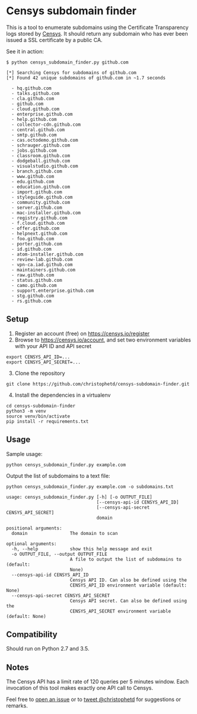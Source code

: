 # Censys subdomain finder

This is a tool to enumerate subdomains using the Certificate Transparency logs stored by [Censys](https://censys.io). It should return any subdomain who has ever been issued a SSL certificate by a public CA.

See it in action:

```
$ python censys_subdomain_finder.py github.com

[*] Searching Censys for subdomains of github.com
[*] Found 42 unique subdomains of github.com in ~1.7 seconds

  - hq.github.com
  - talks.github.com
  - cla.github.com
  - github.com
  - cloud.github.com
  - enterprise.github.com
  - help.github.com
  - collector-cdn.github.com
  - central.github.com
  - smtp.github.com
  - cas.octodemo.github.com
  - schrauger.github.com
  - jobs.github.com
  - classroom.github.com
  - dodgeball.github.com
  - visualstudio.github.com
  - branch.github.com
  - www.github.com
  - edu.github.com
  - education.github.com
  - import.github.com
  - styleguide.github.com
  - community.github.com
  - server.github.com
  - mac-installer.github.com
  - registry.github.com
  - f.cloud.github.com
  - offer.github.com
  - helpnext.github.com
  - foo.github.com
  - porter.github.com
  - id.github.com
  - atom-installer.github.com
  - review-lab.github.com
  - vpn-ca.iad.github.com
  - maintainers.github.com
  - raw.github.com
  - status.github.com
  - camo.github.com
  - support.enterprise.github.com
  - stg.github.com
  - rs.github.com

```

## Setup

1) Register an account (free) on https://censys.io/register
2) Browse to https://censys.io/account, and set two environment variables with your API ID and API secret

```
export CENSYS_API_ID=...
export CENSYS_API_SECRET=...
```

3) Clone the repository

```
git clone https://github.com/christophetd/censys-subdomain-finder.git
```

4) Install the dependencies in a virtualenv

```
cd censys-subdomain-finder
python3 -m venv
source venv/bin/activate
pip install -r requirements.txt
```

## Usage

Sample usage:

```
python censys_subdomain_finder.py example.com
```

Output the list of subdomains to a text file:

```
python censys_subdomain_finder.py example.com -o subdomains.txt
```

```
usage: censys_subdomain_finder.py [-h] [-o OUTPUT_FILE]
                                  [--censys-api-id CENSYS_API_ID]
                                  [--censys-api-secret CENSYS_API_SECRET]
                                  domain

positional arguments:
  domain                The domain to scan

optional arguments:
  -h, --help            show this help message and exit
  -o OUTPUT_FILE, --output OUTPUT_FILE
                        A file to output the list of subdomains to (default:
                        None)
  --censys-api-id CENSYS_API_ID
                        Censys API ID. Can also be defined using the
                        CENSYS_API_ID environment variable (default: None)
  --censys-api-secret CENSYS_API_SECRET
                        Censys API secret. Can also be defined using the
                        CENSYS_API_SECRET environment variable (default: None)
```


## Compatibility

Should run on Python 2.7 and 3.5.

## Notes

The Censys API has a limit rate of 120 queries per 5 minutes window. Each invocation of this tool makes exactly one API call to Censys.

Feel free to [open an issue](https://github.com/christophetd/censys-subdomain-finder/issues/new) or to [tweet @christophetd](https://twitter.com/christophetd/) for suggestions or remarks.

